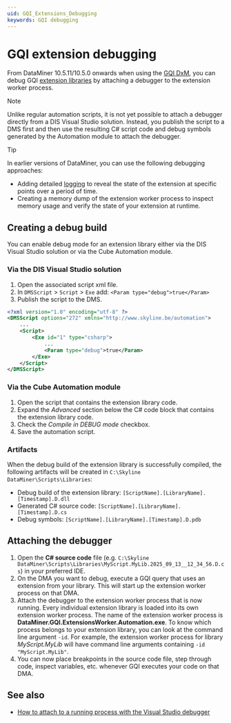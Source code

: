 ```yaml
---
uid: GQI_Extensions_Debugging
keywords: GQI debugging
---
```


# GQI extension debugging

From DataMiner 10.5.11/10.5.0 onwards when using the [GQI DxM](xref:GQI_DxM)<!-- RN 43693 -->, you can debug GQI [extension libraries](xref:GQI_Extension_Libraries) by attaching a debugger to the extension worker process.

> [!NOTE]
> Unlike regular automation scripts, it is not yet possible to attach a debugger directly from a DIS Visual Studio solution. Instead, you publish the script to a DMS first and then use the resulting C# script code and debug symbols generated by the Automation module to attach the debugger.

> [!TIP]
> In earlier versions of DataMiner, you can use the following debugging approaches:
>
> - Adding detailed [logging](xref:GQI_Extensions_Logging) to reveal the state of the extension at specific points over a period of time.
> - Creating a memory dump of the extension worker process to inspect memory usage and verify the state of your extension at runtime.

## Creating a debug build

You can enable debug mode for an extension library either via the DIS Visual Studio solution or via the Cube Automation module.

### Via the DIS Visual Studio solution

1. Open the associated script xml file.
1. In `DMSScript` > `Script` > `Exe` add: `<Param type="debug">true</Param>`
1. Publish the script to the DMS.

```xml
<?xml version="1.0" encoding="utf-8" ?>
<DMSScript options="272" xmlns="http://www.skyline.be/automation">
    ...
    <Script>
        <Exe id="1" type="csharp">
            ...
            <Param type="debug">true</Param>
        </Exe>
    </Script>
</DMSScript>
```

### Via the Cube Automation module

1. Open the script that contains the extension library code.
1. Expand the *Advanced* section below the C# code block that contains the extension library code.
1. Check the *Compile in DEBUG mode* checkbox.
1. Save the automation script.

### Artifacts

When the debug build of the extension library is successfully compiled, the following artifacts will be created in `C:\Skyline DataMiner\Scripts\Libraries`:

- Debug build of the extension library: `[ScriptName].[LibraryName].[Timestamp].D.dll`
- Generated C# source code: `[ScriptName].[LibraryName].[Timestamp].D.cs`
- Debug symbols: `[ScriptName].[LibraryName].[Timestamp].D.pdb`

## Attaching the debugger

1. Open the **C# source code** file (e.g. `C:\Skyline DataMiner\Scripts\Libraries\MyScript.MyLib.2025_09_13__12_34_56.D.cs`) in your preferred IDE.
1. On the DMA you want to debug, execute a GQI query that uses an extension from your library. This will start up the extension worker process on that DMA.
1. Attach the debugger to the extension worker process that is now running. Every individual extension library is loaded into its own extension worker process. The name of the extension worker process is **DataMiner.GQI.ExtensionsWorker.Automation.exe**. To know which process belongs to your extension library, you can look at the command line argument `-id`. For example, the extension worker process for library *MyScript.MyLib* will have command line arguments containing `-id "MyScript.MyLib"`.
1. You can now place breakpoints in the source code file, step through code, inspect variables, etc. whenever GQI executes your code on that DMA.

## See also

- [How to attach to a running process with the Visual Studio debugger](https://learn.microsoft.com/visualstudio/debugger/attach-to-running-processes-with-the-visual-studio-debugger?pivots=programming-language-dotnetf)

